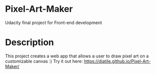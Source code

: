 # Pixel-Art-Maker
Udacity final project for Front-end development
# Description
This project creates a web app that allows a user
to draw pixel art on a customizable canvas :)
Try it out here: https://diatile.github.io/Pixel-Art-Maker/

